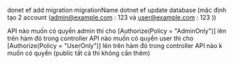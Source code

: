 donet ef add migration migrationName
dotnet ef update database (mặc định tạo 2 account (admin@example.com : 123 và user@example.com : 123 ))

API nào muốn có quyền admin thì cho [Authorize(Policy = "AdminOnly")] lên trên hàm đó trong controller 
API nào muốn có quyền user thì cho [Authorize(Policy = "UserOnly")] lên trên hàm đó trong controller 
API nào k muốn có quyền (public tất cả thì không cần thêm)
